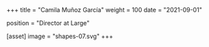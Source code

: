 +++
title = "Camila Muñoz García"
weight = 100
date = "2021-09-01"

position = "Director at Large"

[asset]
  image = "shapes-07.svg"
+++

